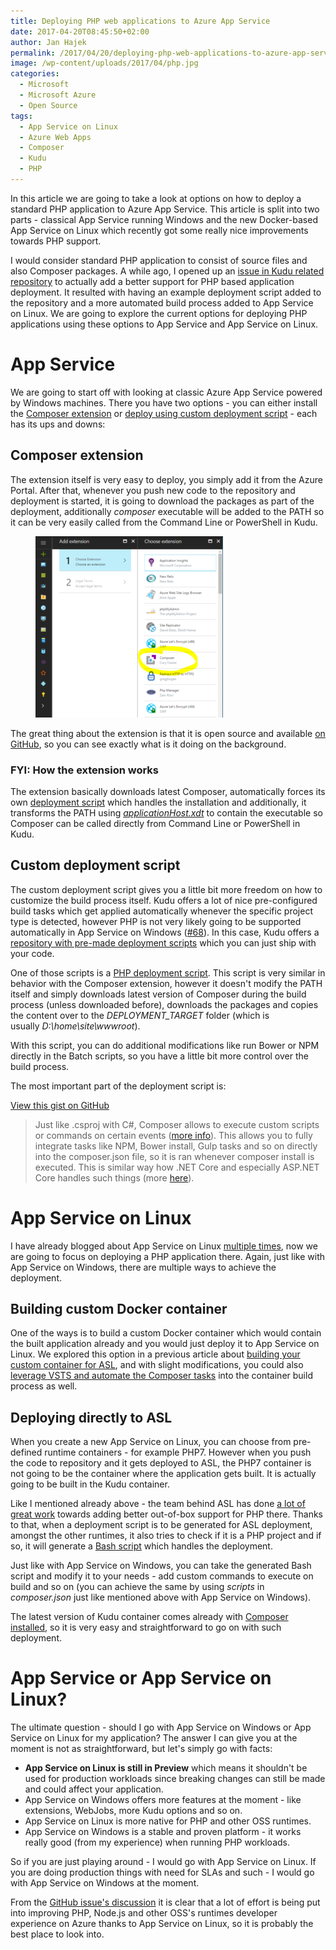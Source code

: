 ```yaml
---
title: Deploying PHP web applications to Azure App Service
date: 2017-04-20T08:45:50+02:00
author: Jan Hajek
permalink: /2017/04/20/deploying-php-web-applications-to-azure-app-service/
image: /wp-content/uploads/2017/04/php.jpg
categories:
  - Microsoft
  - Microsoft Azure
  - Open Source
tags:
  - App Service on Linux
  - Azure Web Apps
  - Composer
  - Kudu
  - PHP
---
```


<p>In this article we are going to take a look at options on how to deploy a standard PHP application to Azure App Service. This article is split into two parts - classical App Service running Windows and the new Docker-based App Service on Linux which recently got some really nice improvements towards PHP support.</p>

<!--more-->

<p>I would consider standard PHP application to consist of source files and also Composer packages. A while ago, I opened up an <a href="https://github.com/projectkudu/KuduScript/issues/68">issue in Kudu related repository</a> to actually add a better support for PHP based application deployment. It resulted with having an example deployment script added to the repository and a more automated build process added to App Service on Linux. We are going to explore the current options for deploying PHP applications using these options to App Service and App Service on Linux.</p>

<h1>App Service</h1>

<p>We are going to start off with looking at classic Azure App Service powered by Windows machines. There you have two options - you can either install the <a href="https://www.siteextensions.net/packages/ComposerExtension/">Composer extension</a> or <a href="https://github.com/projectkudu/kudu/wiki/Custom-Deployment-Script">deploy using custom deployment script</a>&nbsp;- each has its ups and downs:</p>

<h2>Composer extension</h2>

<p>The extension itself is very easy to deploy, you simply add it from the Azure Portal. After that, whenever you push new code to the repository and deployment is started, it is going to download the packages as part of the deployment, additionally&nbsp;<em>composer</em>&nbsp;executable will be added to the PATH so it can be very easily called from the Command Line or PowerShell in Kudu.</p>
<!-- wp:image {"id":282,"align":"center","linkDestination":"custom","coblocks":[]} -->
<div class="wp-block-image"><figure class="aligncenter"><a href="/uploads/2017/04/composer_extension.png"><img src="/uploads/2017/04/composer_extension-300x290.png" alt="" class="wp-image-282"/></a></figure></div>
<!-- /wp:image -->
<p>The great thing about the extension is that it is open source and available <a href="https://github.com/SyntaxC4-MSFT/ComposerExtension">on GitHub</a>, so you can see exactly what is it doing on the background.</p>
<!-- wp:heading {"level":3,"coblocks":[]} -->
<h3>FYI: How the extension works</h3>

<p>The extension basically downloads latest Composer, automatically forces its own <a href="https://github.com/SyntaxC4-MSFT/ComposerExtension/blob/master/Content/Hooks/deploy.cmd">deployment script</a>&nbsp;which handles the installation and additionally, it transforms the PATH using <a href="https://github.com/SyntaxC4-MSFT/ComposerExtension/blob/master/Content/applicationHost.xdt"><em>applicationHost.xdt</em></a> to contain the executable so Composer can be called directly from Command Line or PowerShell in Kudu.</p>

<h2>Custom deployment script</h2>

<p>The custom deployment script gives you a little bit more freedom on how to customize the build process itself. Kudu offers a lot of nice&nbsp;pre-configured build tasks which get applied automatically whenever the specific project type is detected, however PHP is not very likely going to be supported automatically in App Service on Windows (<a href="https://github.com/projectkudu/KuduScript/issues/68#issuecomment-294979059">#68</a>). In this case, Kudu offers a <a href="https://github.com/projectkudu/kudu-deployment-scripts">repository with pre-made deployment scripts</a> which you can just ship with your code.</p>

<p>One of those scripts is a <a href="https://github.com/projectkudu/kudu-deployment-scripts/blob/master/scripts/deploy-php.cmd">PHP deployment script</a>. This script is very similar in behavior with the Composer extension, however it doesn't modify the PATH itself and simply downloads latest version of Composer during the build process (unless downloaded before), downloads the packages and copies the content over to the&nbsp;<em>DEPLOYMENT_TARGET</em> folder (which is usually&nbsp;<em>D:\home\site\wwwroot</em>).</p>

<p>With this script, you can do additional modifications like run&nbsp;Bower or NPM directly in the Batch scripts, so you have a little bit more control over the build process.</p>

<p>The most important part of the deployment script is:</p>
<div class="wp-block-coblocks-gist"><script src="https://gist.github.com/hajekj/17ab3a7a18b1ad545ff000252dc35451.js?file=261-1.bat"></script><noscript><a href="https://gist.github.com/hajekj/17ab3a7a18b1ad545ff000252dc35451#file-261-1-bat">View this gist on GitHub</a></noscript></div>
<!-- wp:quote {"coblocks":[]} -->
<blockquote class="wp-block-quote"><p>Just like .csproj with C#, Composer allows to execute custom scripts or commands on certain events (<a href="https://getcomposer.org/doc/articles/scripts.md">more info</a>). This allows you to fully integrate tasks like NPM, Bower install, Gulp tasks and so on directly into the composer.json file, so it is ran whenever composer install is executed. This is similar way how .NET Core and especially ASP.NET Core handles such things (more <a href="https://docs.microsoft.com/en-us/dotnet/articles/core/tools/project-json-to-csproj#scripts">here</a>).</p></blockquote>
<!-- /wp:quote -->
<h1>App Service on Linux</h1>

<p>I have already blogged about App Service on Linux <a href="https://hajekj.net/2016/12/25/building-custom-docker-images-for-use-in-app-service-on-linux/">multiple times</a>, now we are going to focus on deploying a PHP application there. Again, just like with App Service on Windows, there are multiple ways to achieve the deployment.</p>

<h2>Building custom Docker container</h2>

<p>One of the ways is to build a custom Docker container which would contain the built application already and you would just deploy it to App Service on Linux. We explored this option in a previous article about <a href="https://hajekj.net/2016/12/25/building-custom-docker-images-for-use-in-app-service-on-linux/">building your custom container for ASL</a>, and with slight modifications, you could also <a href="https://hajekj.net/2016/10/30/creating-a-build-agent-and-definition-for-php-in-vsts/">leverage VSTS and automate the Composer tasks</a> into the container build process as well.</p>

<h2>Deploying directly to ASL</h2>

<p>When you create a new App Service on Linux, you can choose from pre-defined runtime containers - for example PHP7. However when you push the code to repository and it gets deployed to ASL, the PHP7 container is not going to be the container where the application gets built. It is actually going to be built in the Kudu container.</p>

<p>Like I mentioned already above - the team behind ASL has done <a href="https://github.com/projectkudu/KuduScript/commit/5166d4f19d598b3f4f00078a7dca9f50c9ecf4be">a lot of great work</a> towards adding better out-of-box support for PHP there. Thanks to that, when a deployment script is to be generated for ASL deployment, amongst the other runtimes, it also tries to check if it is a PHP project and if so, it will generate a <a href="https://github.com/projectkudu/KuduScript/blob/5166d4f19d598b3f4f00078a7dca9f50c9ecf4be/lib/templates/deploy.bash.php.template">Bash script</a> which handles the deployment.</p>

<p>Just like with App Service on Windows, you can take the generated Bash script and modify it to your needs - add custom commands to execute on build and so on (you can achieve the same by using <em>scripts</em> in <em>composer.json</em> just like mentioned above with App Service on Windows).</p>

<p>The latest version of Kudu container comes already with <a href="https://github.com/Azure-App-Service/kudu/blob/master/1.4/Dockerfile#L261">Composer installed</a>, so&nbsp;it is very easy and straightforward to go on with such deployment.</p>

<h1>App Service or App Service on Linux?</h1>

<p>The ultimate question - should I go with App Service on Windows or App Service on Linux for my application? The answer I can give you at the moment is not as straightforward, but let's simply go&nbsp;with facts:</p>

<ul><li><strong>App Service on Linux is still in Preview</strong> which means it shouldn't be used for production workloads since breaking changes can still be made and could affect your application.</li><li>App Service on Windows offers more features at the moment - like extensions, WebJobs, more Kudu options and so on.</li><li>App Service on Linux is more native for PHP and other OSS runtimes.</li><li>App Service on Windows is a stable and proven platform - it works really good (from my experience) when running PHP workloads.</li></ul>

<p>So if you are just playing around - I would go with App Service on Linux. If you are doing production things with need for SLAs and such - I would go with App Service on Windows at the moment.</p>

<p>From the <a href="https://github.com/projectkudu/KuduScript/issues/68#issuecomment-294979059">GitHub issue's discussion</a> it is clear that a lot of effort is being put into improving PHP, Node.js and other OSS's runtimes developer experience on Azure thanks to App Service on Linux, so it is probably the best place to look into.</p>
